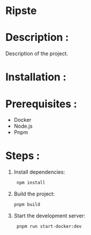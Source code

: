 # Ripste

# Description :

Description of the project.

# Installation :

# Prerequisites :

- Docker
- Node.js
- Pnpm

# Steps :

1. Install dependencies:
   ```bash
    npm install
   ```

2. Build the project:
    ```bash
    pnpm build
   ```

3. Start the development server:
   ```bash
    pnpm run start-docker:dev
   ```
